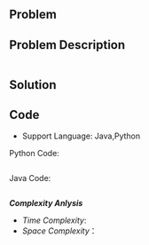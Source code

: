 ## Problem



## Problem Description

```

```

## Solution

## Code

- Support Language: Java,Python

Python Code:

```py

```

Java Code:

```

```

**_Complexity Anlysis_**

- _Time Complexity_: 
- _Space Complexity_：
